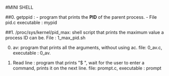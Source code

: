#MINI SHELL

##0. getppid : 
		- program that prints the **PID** of the parent process. 
		- File pid.c executable : mypid

##1. /proc/sys/kernel/pid_max:
				shell script that prints the maximum value a process ID can be.
				File : 1_max_pid.sh

0. av:
		program that prints all the arguments, without using ac.
		file: 0_av.c, executable : 0_av.

1. Read line : 
		program that prints "$ ", wait for the user to enter a command, prints it on the next line.
		file: prompt.c, executable : prompt
